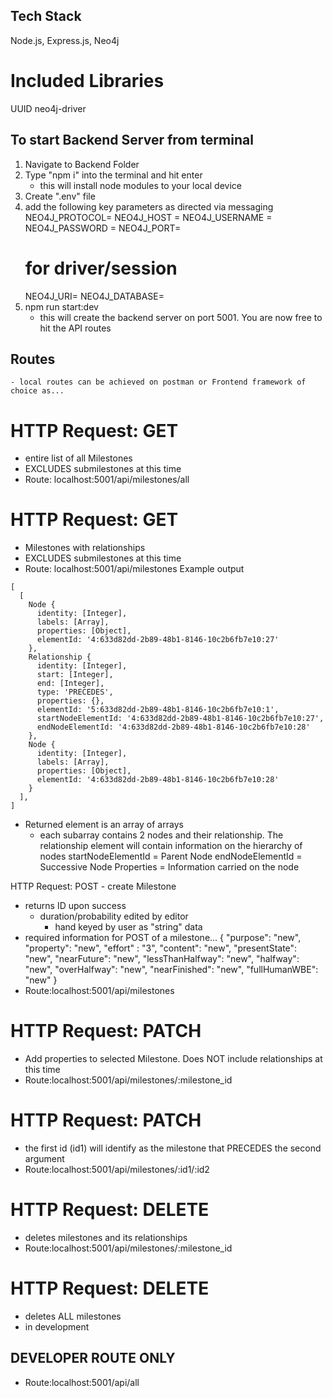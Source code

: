 ## Tech Stack 
Node.js, Express.js, Neo4j 

# Included Libraries
UUID
neo4j-driver

## To start Backend Server from terminal
1. Navigate to Backend Folder
2. Type "npm i" into the terminal and hit enter
    - this will install node modules to your local device
3. Create ".env" file
4. add the following key parameters as directed via messaging
    NEO4J_PROTOCOL= <YOUR PROTOCOL>
    NEO4J_HOST = <NEO4J HOST>
    NEO4J_USERNAME = <USERNAME>
    NEO4J_PASSWORD = <PASSWORD>
    NEO4J_PORT= <PORT>
    # for driver/session
    NEO4J_URI= <NEO4J URI>
    NEO4J_DATABASE= <DATABASE NAME>
5. npm run start:dev
    - this will create the backend server on port 5001. You are now free to hit the API routes

## Routes
    - local routes can be achieved on postman or Frontend framework of choice as...


# HTTP Request: GET 
- entire list of all Milestones
- EXCLUDES submilestones at this time
- Route: localhost:5001/api/milestones/all


# HTTP Request: GET 
- Milestones with relationships
- EXCLUDES submilestones at this time
- Route: localhost:5001/api/milestones
Example output
```
[
  [
    Node {
      identity: [Integer],
      labels: [Array],
      properties: [Object],
      elementId: '4:633d82dd-2b89-48b1-8146-10c2b6fb7e10:27'
    },
    Relationship {
      identity: [Integer],
      start: [Integer],
      end: [Integer],
      type: 'PRECEDES',
      properties: {},
      elementId: '5:633d82dd-2b89-48b1-8146-10c2b6fb7e10:1',
      startNodeElementId: '4:633d82dd-2b89-48b1-8146-10c2b6fb7e10:27',
      endNodeElementId: '4:633d82dd-2b89-48b1-8146-10c2b6fb7e10:28'
    },
    Node {
      identity: [Integer],
      labels: [Array],
      properties: [Object],
      elementId: '4:633d82dd-2b89-48b1-8146-10c2b6fb7e10:28'
    }
  ],
]
```
- Returned element is an array of arrays
    - each subarray contains 2 nodes and their relationship. The relationship element will contain information on the hierarchy of nodes
        startNodeElementId = Parent Node
        endNodeElementId = Successive Node
        Properties = Information carried on the node

HTTP Request: POST - create Milestone
- returns ID upon success
    - duration/probability edited by editor
        - hand keyed by user as "string" data
- required information for POST of a milestone...
    {
        "purpose": "new",
        "property": "new",
        "effort" : "3",
        "content": "new",
        "presentState": "new",
        "nearFuture": "new",
        "lessThanHalfway": "new",
        "halfway": "new",
        "overHalfway": "new",
        "nearFinished": "new",
        "fullHumanWBE": "new"
    }
- Route:localhost:5001/api/milestones

# HTTP Request: PATCH 
- Add properties to selected Milestone. Does NOT include relationships at this time
- Route:localhost:5001/api/milestones/:milestone_id

# HTTP Request: PATCH
- the first id (id1) will identify as the milestone that PRECEDES the second argument
- Route:localhost:5001/api/milestones/:id1/:id2

# HTTP Request: DELETE 
- deletes milestones and its relationships
- Route:localhost:5001/api/milestones/:milestone_id

# HTTP Request: DELETE 
- deletes ALL milestones
- in development
## DEVELOPER ROUTE ONLY 
- Route:localhost:5001/api/all

